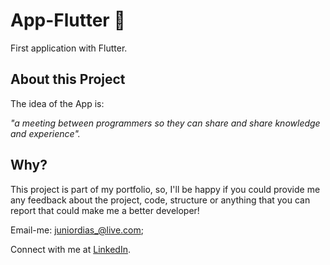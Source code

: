 # App-Flutter :dart:

First application with Flutter. 

## About this Project

The idea of the App is:

_"a meeting between programmers so they can share and share knowledge and experience"._
 
## Why?
This project is part of my portfolio, so, I'll be happy if you could provide me any feedback about the project, code, structure or anything that you can report that could make me a better developer!

Email-me: juniordias_@live.com;

Connect with me at [LinkedIn](https://www.linkedin.com/in/alexandre-junior-236894190/).
